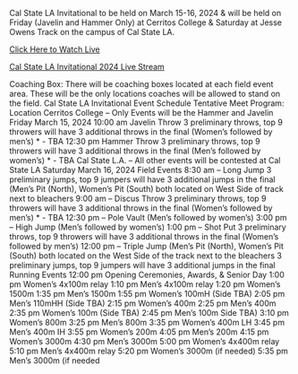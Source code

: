 Cal State LA Invitational to be held on March 15-16, 2024 & will be held on Friday (Javelin and Hammer Only) at Cerritos College & Saturday at Jesse Owens Track on the campus of Cal State LA.

<a href="https://bestones.icu/calstatela/">Click Here to Watch Live</a>

<a href="https://bestones.icu/calstatela/">Cal State LA Invitational 2024 Live Stream</a>

Coaching Box: There will be coaching boxes located at each field event area. These will be the only
locations coaches will be allowed to stand on the field.
Cal State LA Invitational Event Schedule
Tentative Meet Program:
Location Cerritos College – Only Events will be the Hammer and Javelin
Friday March 15, 2024
10:00 am Javelin Throw
3 preliminary throws, top 9 throwers will have 3 additional throws in the final
(Women’s followed by men’s) * - TBA
12:30 pm Hammer Throw
3 preliminary throws, top 9 throwers will have 3 additional throws in the final
(Men’s followed by women’s) * - TBA
Cal State L.A. – All other events will be contested at Cal State LA
Saturday March 16, 2024
Field Events
8:30 am – Long Jump
3 preliminary jumps, top 9 jumpers will have 3 additional jumps in the final
(Men’s Pit (North), Women’s Pit (South) both located on West Side of track next to bleachers
9:00 am – Discus Throw
3 preliminary throws, top 9 throwers will have 3 additional throws in the final
(Women’s followed by men’s) * - TBA
12:30 pm – Pole Vault
(Men’s followed by women’s)
3:00 pm – High Jump
(Men’s followed by women’s)
1:00 pm – Shot Put
3 preliminary throws, top 9 throwers will have 3 additional throws in the final
(Women’s followed by men’s)
12:00 pm – Triple Jump
(Men’s Pit (North), Women’s Pit (South) both located on the West Side of the track next to the
bleachers
3 preliminary jumps, top 9 jumpers will have 3 additional jumps in the final
Running Events
12:00 pm Opening Ceremonies, Awards, & Senior Day
1:00 pm Women’s 4x100m relay
1:10 pm Men’s 4x100m relay
1:20 pm Women’s 1500m
1:35 pm Men’s 1500m
1:55 pm Women’s 100mH (Side TBA)
2:05 pm Men’s 110mHH (Side TBA)
2:15 pm Women’s 400m
2:25 pm Men’s 400m
2:35 pm Women’s 100m (Side TBA)
2:45 pm Men’s 100m Side TBA)
3:10 pm Women’s 800m
3:25 pm Men’s 800m
3:35 pm Women’s 400m LH
3:45 pm Men’s 400m IH
3:55 pm Women’s 200m
4:05 pm Men’s 200m
4:15 pm Women’s 3000m
4:30 pm Men’s 3000m
5:00 pm Women’s 4x400m relay
5:10 pm Men’s 4x400m relay
5:20 pm Women’s 3000m (if needed)
5:35 pm Men’s 3000m (if needed
